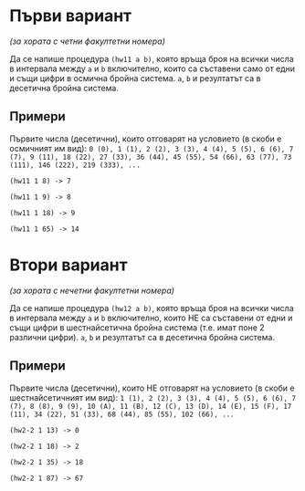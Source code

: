 Първи вариант
=============
_(за хората с четни факултетни номера)_

Да се напише процедура `(hw11 a b)`, която връща броя на всички числа в интервала между `a` и `b` включително, които са съставени само от едни и същи цифри в осмична бройна система. `a`, `b` и резултатът са в десетична бройна система.

Примери
-------
Първите числа (десетични), които отговарят на условието (в скоби е осмичният им вид):
`0 (0), 1 (1), 2 (2), 3 (3), 4 (4), 5 (5), 6 (6), 7 (7), 9 (11), 18 (22), 27 (33), 36 (44), 45 (55), 54 (66), 63 (77), 73 (111), 146 (222), 219 (333), ...`

`(hw11 1 8) -> 7`

`(hw11 1 9) -> 8`

`(hw11 1 18) -> 9`

`(hw11 1 65) -> 14`

Втори вариант
=============
_(за хората с нечетни факултетни номера)_

Да се напише процедура `(hw12 a b)`, която връща броя на всички числа в интервала между `a` и `b` включително, които НЕ са съставени от едни и същи цифри в шестнайсетична бройна система (т.е. имат поне 2 различни цифри). `a`, `b` и резултатът са в десетична бройна система.

Примери
-------
Първите числа (десетични), които НЕ отговарят на условието (в скоби е шестнайсетичният им вид):
`1 (1), 2 (2), 3 (3), 4 (4), 5 (5), 6 (6), 7 (7), 8 (8), 9 (9), 10 (A), 11 (B), 12 (C), 13 (D), 14 (E), 15 (F), 17 (11), 34 (22), 51 (33), 68 (44), 85 (55), 102 (66), ...`

`(hw2-2 1 13) -> 0`

`(hw2-2 1 18) -> 2`

`(hw2-2 1 35) -> 18`

`(hw2-2 1 87) -> 67`
